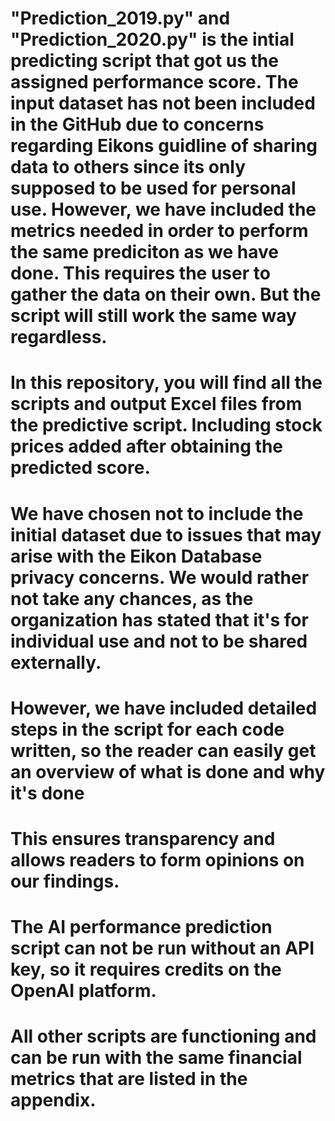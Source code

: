 # "Prediction_2019.py" and "Prediction_2020.py" is the intial predicting script that got us the assigned performance score. The input dataset has not been included in the GitHub due to concerns regarding Eikons guidline of sharing data to others since its only supposed to be used for personal use. However, we have included the metrics needed in order to perform the same prediciton as we have done. This requires the user to gather the data on their own. But the script will still work the same way regardless. 

# 

# In this repository, you will find all the scripts and output Excel files from the predictive script. Including stock prices added after obtaining the predicted score. 
# We have chosen not to include the initial dataset due to issues that may arise with the Eikon Database privacy concerns. We would rather not take any chances, as the organization has stated that it's for individual use and not to be shared externally. 
# However, we have included detailed steps in the script for each code written, so the reader can easily get an overview of what is done and why it's done
# This ensures transparency and allows readers to form opinions on our findings.

# The AI performance prediction script can not be run without an API key, so it requires credits on the OpenAI platform.
# All other scripts are functioning and can be run with the same financial metrics that are listed in the appendix.  
